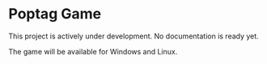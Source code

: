 # Poptag Game

This project is actively under development. No documentation is ready yet.

The game will be available for Windows and Linux.
